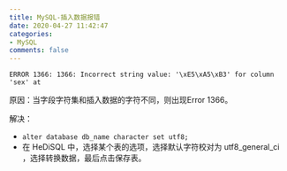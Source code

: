 ```yaml
---
title: MySQL-插入数据报错
date: 2020-04-27 11:42:47
categories:
- MySQL
comments: false
---
```


`ERROR 1366: 1366: Incorrect string value: '\xE5\xA5\xB3' for column 'sex' at`

原因：当字段字符集和插入数据的字符不同，则出现Error 1366。

解决：

- `alter database db_name character set utf8; `
- 在 HeDiSQL 中，选择某个表的选项，选择默认字符校对为 utf8_general_ci ，选择转换数据，最后点击保存表。
